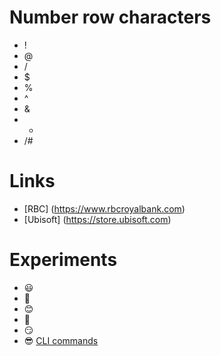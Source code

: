 # Number row characters
- !
- @
- /
- $
- %
- ^
- &
- *
- /#
# Links
- [RBC] (https://www.rbcroyalbank.com)
- [Ubisoft] (https://store.ubisoft.com)
# Experiments
- :smiley:
- :butterfly:
- :blush:
- :cake:
- :smirk:
- :sunglasses:
[CLI commands](Docs/cli.md)